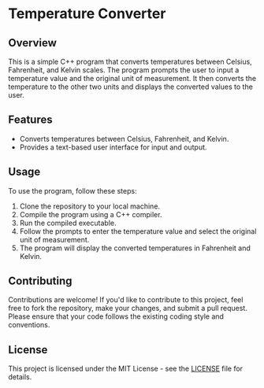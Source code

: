 # Temperature Converter

## Overview
This is a simple C++ program that converts temperatures between Celsius, Fahrenheit, and Kelvin scales. The program prompts the user to input a temperature value and the original unit of measurement. It then converts the temperature to the other two units and displays the converted values to the user.

## Features
- Converts temperatures between Celsius, Fahrenheit, and Kelvin.
- Provides a text-based user interface for input and output.

## Usage
To use the program, follow these steps:
1. Clone the repository to your local machine.
2. Compile the program using a C++ compiler.
3. Run the compiled executable.
4. Follow the prompts to enter the temperature value and select the original unit of measurement.
5. The program will display the converted temperatures in Fahrenheit and Kelvin.

## Contributing
Contributions are welcome! If you'd like to contribute to this project, feel free to fork the repository, make your changes, and submit a pull request. Please ensure that your code follows the existing coding style and conventions.

## License
This project is licensed under the MIT License - see the [LICENSE](LICENSE) file for details.
